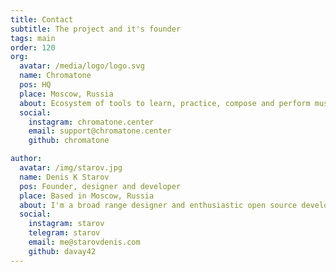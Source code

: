 ```yaml
---
title: Contact
subtitle: The project and it's founder
tags: main
order: 120
org:
  avatar: /media/logo/logo.svg
  name: Chromatone
  pos: HQ
  place: Moscow, Russia
  about: Ecosystem of tools to learn, practice, compose and perform music visually. The source codes are open so we can develop it as an internationally funded  social initiative.
  social:
    instagram: chromatone.center
    email: support@chromatone.center
    github: chromatone

author:
  avatar: /img/starov.jpg
  name: Denis K Starov
  pos: Founder, designer and developer
  place: Based in Moscow, Russia
  about: I'm a broad range designer and enthusiastic open source developer. So I explore music with the web browser. And share my experiments and explorations with everyone here.
  social:
    instagram: starov
    telegram: starov
    email: me@starovdenis.com
    github: davay42
---
```



<author-card :author="$frontmatter?.org" />

<author-card :author="$frontmatter?.author" />

<style>

</style>